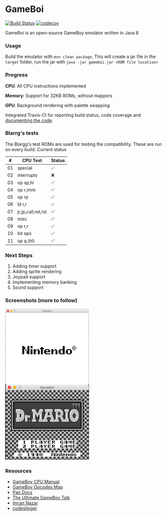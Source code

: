 # GameBoi

[![Build Status](https://travis-ci.org/sidmalik123/GameBoi.svg?branch=master)](https://travis-ci.org/sidmalik123/GameBoi)
[![codecov](https://codecov.io/gh/sidmalik123/GameBoi/branch/master/graph/badge.svg)](https://codecov.io/gh/sidmalik123/GameBoi)

GameBoi is an open-source GameBoy emulator written in Java 8

### Usage

Build the emulator with `mvn clean package`. This will create a jar file in the `target` folder, run the jar with `java -jar gameboi.jar <ROM file location>`

### Progress

**CPU**: All CPU instructions implemented

**Memory**: Support for 32KB ROMs, without mappers

**GPU**: Background rendering with palette swapping

Integrated Travis-CI for reporting build status, code coverage and [documenting the code]( https://codedocs.xyz/sidmalik123/GameBoi/annotated.html).

### Blarrg's tests

The Blargg's test ROMs are used for testing the compatibility. These are run on every build. Current status

| #   | CPU Test            | Status |
| --- | ---                 | ---    |
| 01  | special             | ✅      |
| 02  | interrupts          | ❌      |
| 03  | op sp,hl            | ✅      |
| 04  | op r,imm            | ✅      |
| 05  | op rp               | ✅      |
| 06  | ld r,r              | ✅      |
| 07  | jr,jp,call,ret,rst  | ✅      |
| 08  | misc                | ✅      |
| 09  | op r,r              | ✅      |
| 10  | bit ops             | ✅      |
| 11  | op a,(hl)           | ✅      |


### Next Steps

1. Adding timer support
2. Adding sprite rendering
3. Joypad support
4. Implementing memory banking
5. Sound support

### Screenshots (more to follow)
![GameBoy Boot](screenshots/screenshot_gameboy_boot.png)
![Mario](screenshots/mario-screenshot.png)

### Resources

* [GameBoy CPU Manual](http://marc.rawer.de/Gameboy/Docs/GBCPUman.pdf)
* [GameBoy Opcodes Map](http://pastraiser.com/cpu/gameboy/gameboy_opcodes.html)
* [Pan Docs](http://bgb.bircd.org/pandocs.htm)
* [The Ultimate GameBoy Talk](https://www.youtube.com/watch?v=HyzD8pNlpwI)
* [Imran Nazar](http://imrannazar.com/GameBoy-Emulation-in-JavaScript:-The-CPU)
* [codeslinger](http://www.codeslinger.co.uk/pages/projects/gameboy.html)

